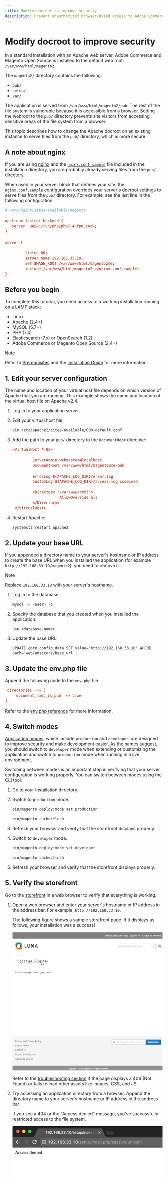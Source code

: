 ```yaml
---
title: Modify docroot to improve security
description: Prevent unauthorized browser-based access to Adobe Commerce or Magento Open Source on-premises file system.
---
```


# Modify docroot to improve security

In a standard installation with an Apache web server, Adobe Commerce and Magento Open Source is installed to the default web root: `/var/www/html/magento2`.

The `magento2/` directory contains the following:

-  `pub/`
-  `setup/`
-  `var/`

The application is served from `/var/www/html/magento2/pub`. The rest of the file system is vulnerable because it is accessible from a browser.
Setting the webroot to the `pub/` directory prevents site visitors from accessing sensitive areas of the file system from a browser.

This topic describes how to change the Apache docroot on an existing instance to serve files from the `pub/` directory, which is more secure.

## A note about nginx

If you are using [nginx](../prerequisites/web-server/nginx.md) and the [`nginx.conf.sample`](https://github.com/magento/magento2/blob/2.4/nginx.conf.sample) file included in the installation directory, you are probably already serving files from the `pub/` directory.

When used in your server block that defines your site, the `nginx.conf.sample` configuration overrides your server's docroot settings to serve files from the `pub/` directory. For example, see the last line in the following configuration:

```conf
# /etc/nginx/sites-available/magento

upstream fastcgi_backend {
   server  unix:/run/php/php7.4-fpm.sock;
}

server {

         listen 80;
         server_name 192.168.33.10;
         set $MAGE_ROOT /var/www/html/magento2ce;
         include /var/www/html/magento2ce/nginx.conf.sample;
}
```

## Before you begin

To complete this tutorial, you need access to a working installation running on a [LAMP](https://en.wikipedia.org/wiki/LAMP_(software_bundle)) stack:

-  Linux
-  Apache (2.4+)
-  MySQL (5.7+)
-  PHP (7.4)
-  Elasticsearch (7.x) or OpenSearch (1.2)
-  Adobe Commerce or Magento Open Source (2.4+)

>[!NOTE]
>
>Refer to [Prerequisites](../prerequisites/overview.md) and the [Installation Guide](../overview.md) for more information.

## 1. Edit your server configuration

The name and location of your virtual host file depends on which version of Apache that you are running. This example shows the name and location of the virtual host file on Apache v2.4.

1. Log in to your application server.
1. Edit your virtual host file:

   ```bash
   vim /etc/apache2/sites-available/000-default.conf
   ```

1. Add the path to your `pub/` directory to the `DocumentRoot` directive:

   ```conf
   <VirtualHost *:80>

            ServerAdmin webmaster@localhost
            DocumentRoot /var/www/html/magento2ce/pub

            ErrorLog ${APACHE_LOG_DIR}/error.log
            CustomLog ${APACHE_LOG_DIR}/access.log combined

            <Directory "/var/www/html">
                        AllowOverride all
            </Directory>
    </VirtualHost>
   ```

1. Restart Apache:

   ```bash
   systemctl restart apache2
   ```

## 2. Update your base URL

If you appended a directory name to your server's hostname or IP address to create the base URL when you installed the application (for example `http://192.168.33.10/magento2`), you need to remove it.

>[!NOTE]
>
>Replace `192.168.33.10` with your server's hostname.

1. Log in to the database:

   ```bash
   mysql -u <user> -p
   ```

1. Specify the database that you created when you installed the application:

   ```shell
   use <database-name>
   ```

1. Update the base URL:

   ```shell
   UPDATE core_config_data SET value='http://192.168.33.10' WHERE path='web/unsecure/base_url';
   ```

## 3. Update the env.php file

Append the following node to the `env.php` file.

```conf
'directories' => [
    'document_root_is_pub' => true
]
```

Refer to the [env.php reference](../../configuration/reference/config-reference-envphp.md) for more information.

## 4. Switch modes

[Application modes](../../configuration/bootstrap/application-modes.md), which include `production` and `developer`, are designed to improve security and make development easier. As the names suggest, you should switch to `developer` mode when extending or customizing the application and switch to `production` mode when running in a live environment.

Switching between modes is an important step in verifying that your server configuration is working properly. You can switch between modes using the CLI tool:

1. Go to your installation directory.
1. Switch to `production` mode.

   ```bash
   bin/magento deploy:mode:set production
   ```

   ```bash
   bin/magento cache:flush
   ```

1. Refresh your browser and verify that the storefront displays properly.
1. Switch to `developer` mode.

   ```bash
   bin/magento deploy:mode:set developer
   ```

   ```bash
   bin/magento cache:flush
   ```

1. Refresh your browser and verify that the storefront displays properly.

## 5. Verify the storefront

Go to the [storefront](https://glossary.magento.com/storefront) in a web browser to verify that everything is working.

1. Open a web browser and enter your server's hostname or IP address in the address bar. For example, `http://192.168.33.10`.

   The following figure shows a sample storefront page. If it displays as follows, your installation was a success!

   ![Storefront which verifies a successful installation](../../assets/installation/install-success_store.png)

   Refer to the [troubleshooting section](https://support.magento.com/hc/en-us/articles/360032994352) if the page displays a 404 (Not Found) or fails to load other assets like images, CSS, and JS.

1. Try accessing an application directory from a browser. Append the directory name to your server's hostname or IP address in the address bar:

   If you see a 404 or the "Access denied" message, you've successfully restricted access to the file system.

   ![Access denied](../../assets/installation/access-denied.png)

